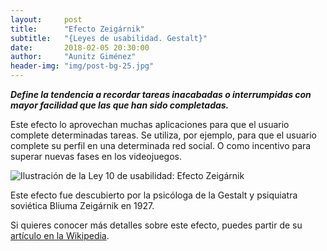 ```yaml
---
layout:     post
title:      "Efecto Zeigárnik"
subtitle:   "{Leyes de usabilidad. Gestalt}"
date:       2018-02-05 20:30:00
author:     "Aunitz Giménez"
header-img: "img/post-bg-25.jpg"
---
```


<p><em><strong>Define la tendencia a recordar tareas inacabadas o interrumpidas con mayor facilidad que las que han sido completadas.</strong></em></p>

<p>Este efecto lo aprovechan muchas aplicaciones para que el usuario complete determinadas tareas. Se utiliza, por ejemplo, para que el usuario complete su perfil en una determinada red social. O como incentivo para superar nuevas fases en los videojuegos.</p>

<p><img src="{{ site.baseurl }}/img/ley-10-efecto-zeigarnik.png" alt="Ilustración de la Ley 10 de usabilidad: Efecto Zeigárnik"></p>

<p>Este efecto fue descubierto por la psicóloga de la Gestalt y psiquiatra soviética Bliuma Zeigárnik en 1927.</p>

<p>Si quieres conocer más detalles sobre este efecto, puedes partir de su <a href="https://es.wikipedia.org/wiki/Efecto_Zeigarnik" target="_blank">artículo en la Wikipedia</a>.</p>